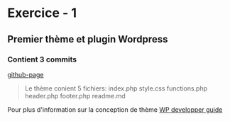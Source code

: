 # Exercice - 1
## Premier thème et plugin  Wordpress
### Contient 3 commits

[github-page](https://github.com/WilliamRobert-Coyle/31w)
> Le thème conient 5 fichiers:
index.php
style.css
functions.php
header.php
footer.php
readme.md

Pour plus d'information sur la conception de thème
[WP developper guide](https://developper.wordpress.org/theme)